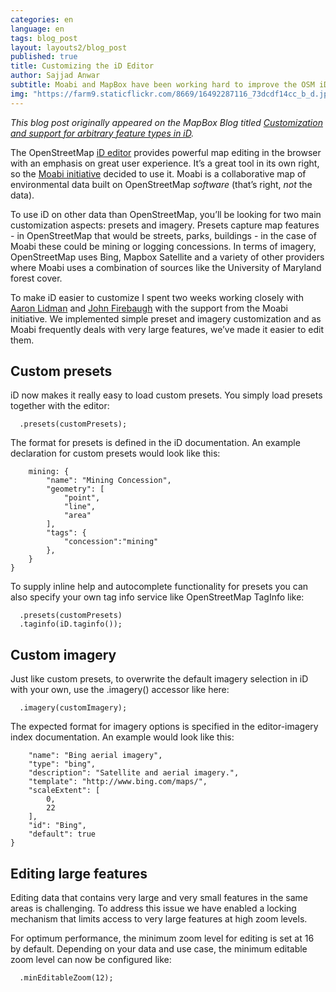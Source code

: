 ```yaml
---
categories: en
language: en
tags: blog_post
layout: layouts2/blog_post
published: true
title: Customizing the iD Editor
author: Sajjad Anwar
subtitle: Moabi and MapBox have been working hard to improve the OSM iD editor.
img: "https://farm9.staticflickr.com/8669/16492287116_73dcdf14cc_b_d.jpg"
---
```

*This blog post originally appeared on the MapBox Blog titled [Customization and support for arbitrary feature types in iD](https://www.mapbox.com/blog/customizing-id/).*

The OpenStreetMap [iD editor](http://ideditor.com/) provides powerful map editing in the browser with an emphasis on great user experience. It’s a great tool in its own right, so the [Moabi initiative](http://rdc.moabi.org/) decided to use it. Moabi is a collaborative map of environmental data built on OpenStreetMap *software* (that’s right, *not* the data).

To use iD on other data than OpenStreetMap, you’ll be looking for two main customization aspects: presets and imagery. Presets capture map features - in OpenStreetMap that would be streets, parks, buildings - in the case of Moabi these could be mining or logging concessions. In terms of imagery, OpenStreetMap uses Bing, Mapbox Satellite and a variety of other providers where Moabi uses a combination of sources like the University of Maryland forest cover.

To make iD easier to customize I spent two weeks working closely with [Aaron Lidman](https://www.mapbox.com/about/team/#aaron-lidman) and [John Firebaugh](https://www.mapbox.com/about/team/#john-firebaugh) with the support from the Moabi initiative. We implemented simple preset and imagery customization and as Moabi frequently deals with very large features, we’ve made it easier to edit them.

## Custom presets

iD now makes it really easy to load custom presets. You simply load presets together with the editor:

```var iD = iD()
  .presets(customPresets);
```

The format for presets is defined in the iD documentation. An example declaration for custom presets would look like this:

```{
    mining: {
        "name": "Mining Concession",
        "geometry": [
            "point",
            "line",
            "area"
        ],
        "tags": {
            "concession":"mining"
        },
    }
}
```

To supply inline help and autocomplete functionality for presets you can also specify your own tag info service like OpenStreetMap TagInfo like:

```var iD = iD()
  .presets(customPresets)
  .taginfo(iD.taginfo());
```

## Custom imagery

Just like custom presets, to overwrite the default imagery selection in iD with your own, use the .imagery() accessor like here:

```var iD = iD()
  .imagery(customImagery);
```

The expected format for imagery options is specified in the editor-imagery index documentation. An example would look like this:

```{
    "name": "Bing aerial imagery",
    "type": "bing",
    "description": "Satellite and aerial imagery.",
    "template": "http://www.bing.com/maps/",
    "scaleExtent": [
        0,
        22
    ],
    "id": "Bing",
    "default": true
}
```

## Editing large features

Editing data that contains very large and very small features in the same areas is challenging. To address this issue we have enabled a locking mechanism that limits access to very large features at high zoom levels.



For optimum performance, the minimum zoom level for editing is set at 16 by default. Depending on your data and use case, the minimum editable zoom level can now be configured like:

```var iD = iD().
  .minEditableZoom(12);
```

